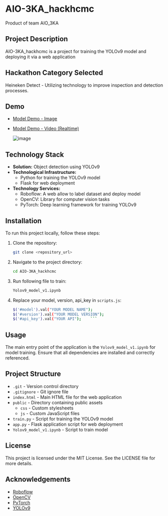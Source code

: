 # AIO-3KA_hackhcmc

Product of team AIO_3KA

## Project Description

AIO-3KA_hackhcmc is a project for training the YOLOv9 model and deploying it via a web application

## Hackathon Category Selected

Heineken Detect - Utilizing technology to improve inspection and detection processes.

## Demo
- [Model Demo - Image](https://minhkhanh-eternai.github.io/HackHCMC-Detect-Beer/)
- [Model Demo - Video (Realtime)](https://github.com/dinhgia2106/AIO-3KA_hackhcmc/assets/115169101/555957cb-3707-40a7-a5b2-3225dbee5332)

  ![image](https://github.com/dinhgia2106/AIO-3KA_hackhcmc/assets/115169101/555957cb-3707-40a7-a5b2-3225dbee5332)


## Technology Stack

- **Solution:** Object detection using YOLOv9
- **Technological Infrastructure:** 
  - Python for training the YOLOv9 model
  - Flask for web deployment
- **Technology Services:** 
  - Roboflow: A web allow to label dataset and deploy model
  - OpenCV: Library for computer vision tasks
  - PyTorch: Deep learning framework for training YOLOv9


## Installation

To run this project locally, follow these steps:

1. Clone the repository:
    ```bash
    git clone <repository_url>
    ```
2. Navigate to the project directory:
    ```bash
    cd AIO-3KA_hackhcmc
    ```
3. Run following file to train:
    ```bash
    Yolov9_model_v1.ipynb
    ```
4. Replace your model, version, api_key in ```scripts.js```:
    ```bash
    $('#model').val("YOUR MODEL NAME");
    $('#version').val("YOUR MODEL VERSION");
    $('#api_key').val("YOUR API");    ```

## Usage

The main entry point of the application is the `Yolov9_model_v1.ipynb` for model training. Ensure that all dependencies are installed and correctly referenced.

## Project Structure

- `.git` - Version control directory
- `.gitignore` - Git ignore file
- `index.html` - Main HTML file for the web application
- `public` - Directory containing public assets
  - `css` - Custom stylesheets
  - `js` - Custom JavaScript files
- `train.py` - Script for training the YOLOv9 model
- `app.py` - Flask application script for web deployment
- `Yolov9_model_v1.ipynb` - Script to train model

## License

This project is licensed under the MIT License. See the LICENSE file for more details.

## Acknowledgements

- [Roboflow](https://roboflow.com/)
- [OpenCV](https://opencv.org/)
- [PyTorch](https://pytorch.org/)
- [YOLOv9](https://github.com/SkalskiP/yolov9.git)